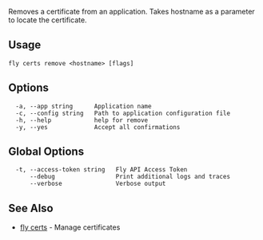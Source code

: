 Removes a certificate from an application. Takes hostname
as a parameter to locate the certificate.

## Usage
~~~
fly certs remove <hostname> [flags]
~~~

## Options

~~~
  -a, --app string      Application name
  -c, --config string   Path to application configuration file
  -h, --help            help for remove
  -y, --yes             Accept all confirmations
~~~

## Global Options

~~~
  -t, --access-token string   Fly API Access Token
      --debug                 Print additional logs and traces
      --verbose               Verbose output
~~~

## See Also

* [fly certs](/docs/flyctl/fly-certs/)	 - Manage certificates

